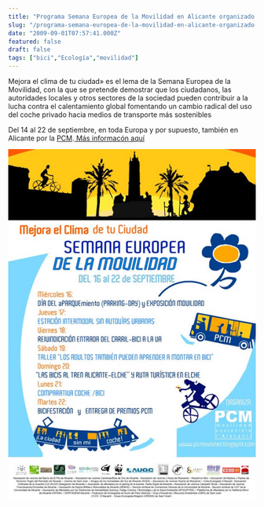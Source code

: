 ```yaml
---
title: "Programa Semana Europea de la Movilidad en Alicante organizado por la PCM"
slug: "/programa-semana-europea-de-la-movilidad-en-alicante-organizado-por-la-pcm"
date: "2009-09-01T07:57:41.000Z"
featured: false
draft: false
tags: ["bici","Ecología","movilidad"]
---
```



[](http://gazpachu.com/wp-content/uploads/2009/09/cartel+SEM+PCM+red.jpg)Mejora el clima de tu ciudad» es el lema de la Semana Europea de la Movilidad, con la que se pretende demostrar que los ciudadanos, las autoridades locales y otros sectores de la sociedad pueden contribuir a la lucha contra el calentamiento global fomentando un cambio radical del uso del coche privado hacia medios de transporte más sostenibles

Del 14 al 22 de septiembre, en toda Europa y por supuesto, también en Alicante por la [PCM](http://pcmovilidad.blogspot.com).[ Más informacón aquí](http://pcmovilidad.blogspot.com/2009/09/programa-semana-europea-de-la-movilidad.html)

[![cartel_sem_europea](./images/cartel_sem_europea_ddc8h5.jpg "cartel_sem_europea")](./images/cartel_sem_europea_ddc8h5.jpg)



